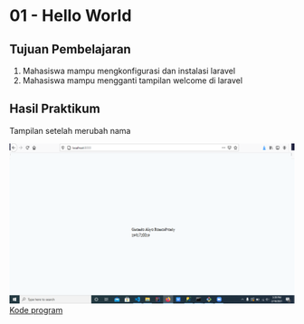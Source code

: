 # 01 - Hello World

## Tujuan Pembelajaran

1. Mahasiswa mampu mengkonfigurasi dan instalasi laravel
2. Mahasiswa mampu mengganti tampilan welcome di laravel

## Hasil Praktikum

Tampilan setelah merubah nama

![Hasil gambar](img/sc1.png)
[Kode program](../../src/01_hello_world/welcome.blade.php)